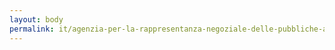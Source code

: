 ```yaml
---
layout: body
permalink: it/agenzia-per-la-rappresentanza-negoziale-delle-pubbliche-amministrazioni-aran/
---
```


